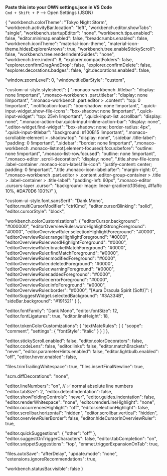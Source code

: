 **Paste this into your OWN settings.json in VS Code**
<br>
`Cmd + Shift + P` --> Open Settings (JSON)

{
  "workbench.colorTheme": "Tokyo Night Storm",
  "workbench.activityBar.location": "left",
  "workbench.editor.showTabs": "single",
  "workbench.startupEditor": "none",
  "workbench.tips.enabled": false,
  "editor.minimap.enabled": false,
  "breadcrumbs.enabled": false,
  "workbench.iconTheme": "material-icon-theme",
  "material-icon-theme.hidesExplorerArrows": true,
  "workbench.tree.enableStickyScroll": false,
  "workbench.tree.renderIndentGuides": "none",
  "workbench.tree.indent": 8,
  "explorer.compactFolders": false,
  "explorer.confirmDragAndDrop": false,
  "explorer.confirmDelete": false,
  "explorer.decorations.badges": false,
  "git.decorations.enabled": false,

  "window.zoomLevel": 0,
  "window.titleBarStyle": "custom",

  "custom-ui-style.stylesheet": {
    ".monaco-workbench .titlebar": "display: none !important",
    ".monaco-workbench .part.titlebar": "display: none !important",
    ".monaco-workbench .part.editor > .content": "top: 0 !important",
    ".notification-toast": "box-shadow: none !important",
    ".quick-input-widget.show-file-icons": "box-shadow: none !important",
    ".quick-input-widget": "top: 25vh !important",
    ".quick-input-list .scrollbar": "display: none",
    ".monaco-action-bar.quick-input-inline-action-bar": "display: none",
    ".editor-widget.find-widget": "box-shadow: none; border-radius: 4px",
    ".quick-input-titlebar": "background: #100B15 !important",
    ".monaco-scrollable-element > .shadow.top": "display: none",
    ".sidebar .title-label": "padding: 0 !important",
    ".sidebar": "border: none !important",
    ".monaco-workbench .monaco-list:not(.element-focused):focus:before": "outline: none !important",
    ".monaco-list-row.focused": "outline: none !important",
    ".monaco-editor .scroll-decoration": "display: none",
    ".title.show-file-icons .label-container .monaco-icon-label.file-icon": "justify-content: center; padding: 0 !important",
    ".title .monaco-icon-label:after": "margin-right: 0",
    ".monaco-workbench .part.editor > .content .editor-group-container > .title > .label-container > .title-label": "padding-left: 60px",
    ".monaco-editor .cursors-layer .cursor": "background-image: linear-gradient(135deg, #ffaffc 10%, #DA70D6 100%)"
  },

  "custom-ui-style.font.sansSerif": "Dank Mono",
  "editor.multiCursorModifier": "ctrlCmd",
  "editor.cursorBlinking": "solid",
  "editor.cursorStyle": "block",

  "workbench.colorCustomizations": {
    "editorCursor.background": "#000000",
    "editorOverviewRuler.wordHighlightStrongForeground": "#0000",
    "editorOverviewRuler.selectionHighlightForeground": "#0000",
    "editorOverviewRuler.rangeHighlightForeground": "#0000",
    "editorOverviewRuler.wordHighlightForeground": "#0000",
    "editorOverviewRuler.bracketMatchForeground": "#0000",
    "editorOverviewRuler.findMatchForeground": "#0000",
    "editorOverviewRuler.modifiedForeground": "#0000",
    "editorOverviewRuler.deletedForeground": "#0000",
    "editorOverviewRuler.warningForeground": "#0000",
    "editorOverviewRuler.addedForeground": "#0000",
    "editorOverviewRuler.errorForeground": "#0000",
    "editorOverviewRuler.infoForeground": "#0000",
    "editorOverviewRuler.border": "#0000",
    "[Aura Dracula Spirit (Soft)]": {
      "editorSuggestWidget.selectedBackground": "#3A334B",
      "sideBar.background": "#191521"
    }
  },

  "editor.fontFamily": "Dank Mono",
  "editor.fontSize": 12,
  "editor.fontLigatures": true,
  "editor.lineHeight": 18,

  "editor.tokenColorCustomizations": {
    "textMateRules": [
      { "scope": "comment", "settings": { "fontStyle": "italic" } }
    ]
  },

  "editor.stickyScroll.enabled": false,
  "editor.colorDecorators": false,
  "editor.codeLens": false,
  "editor.links": false,
  "editor.matchBrackets": "never",
  "editor.parameterHints.enabled": false,
  "editor.lightbulb.enabled": "off",
  "editor.hover.enabled": false,

  "files.trimTrailingWhitespace": true,
  "files.insertFinalNewline": true,

  "scm.diffDecorations": "none",

  "editor.lineNumbers": "on",      // ✅ normal absolute line numbers
  "editor.tabSize": 2,
  "editor.detectIndentation": false,
  "editor.showFoldingControls": "never",
  "editor.guides.indentation": false,
  "editor.renderWhitespace": "none",
  "editor.renderLineHighlight": "none",
  "editor.occurrencesHighlight": "off",
  "editor.selectionHighlight": false,
  "editor.scrollbar.horizontal": "hidden",
  "editor.scrollbar.vertical": "hidden",
  "editor.overviewRulerBorder": false,
  "editor.hideCursorInOverviewRuler": true,

  "editor.quickSuggestions": { "other": "off" },
  "editor.suggestOnTriggerCharacters": false,
  "editor.tabCompletion": "on",
  "editor.snippetSuggestions": "top",
  "emmet.triggerExpansionOnTab": true,

  "files.autoSave": "afterDelay",
  "update.mode": "none",
  "extensions.ignoreRecommendations": true,

  "workbench.statusBar.visible": false
}
